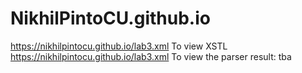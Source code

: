 # NikhilPintoCU.github.io
https://nikhilpintocu.github.io/lab3.xml
To view XSTL https://nikhilpintocu.github.io/lab3.xml
To view the parser result: tba
